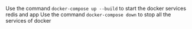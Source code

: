 Use the command `docker-compose up --build` to start the docker services redis and app
Use the command `docker-compose down` to stop all the services of docker